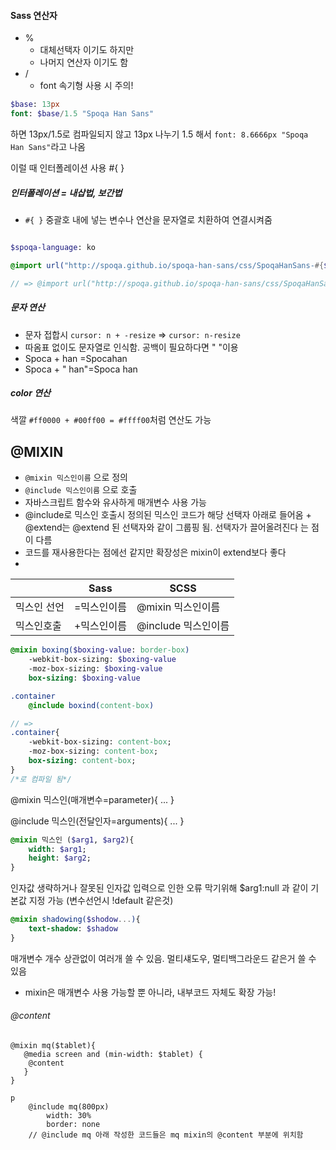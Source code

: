 #### Sass 연산자
- %
    + 대체선택자 이기도 하지만
    + 나머지 연산자 이기도 함
- /
    + font 속기형 사용 시 주의!
```Sass
$base: 13px
font: $base/1.5 "Spoqa Han Sans"
```
하면 13px/1.5로 컴파일되지 않고 13px 나누기 1.5 해서
`font: 8.6666px "Spoqa Han Sans"`라고 나옴

이럴 때 인터폴레이션 사용 #{ }

##### 인터폴레이션 = 내삽법, 보간법
- `#{ }` 중괄호 내에 넣는 변수나 연산을 문자열로 치환하여 연결시켜줌

```Sass

$spoqa-language: ko

@import url("http://spoqa.github.io/spoqa-han-sans/css/SpoqaHanSans-#{$spoqa-language}.css")

// => @import url("http://spoqa.github.io/spoqa-han-sans/css/SpoqaHanSans-ko.css") 로 컴파일 됨
```

##### 문자 연산
- 문자 접합시
`cursor: n + -resize`
=> `cursor: n-resize` 
- 따옴표 없이도 문자열로 인식함. 공백이 필요하다면 " "이용
- Spoca + han =Spocahan
- Spoca + " han"=Spoca han

##### color 연산
색깔 `#ff0000 + #00ff00 = #ffff00`처럼 연산도 가능

## @MIXIN
- `@mixin 믹스인이름` 으로 정의
- `@include 믹스인이름` 으로 호출
- 자바스크립트 함수와 유사하게 매개변수 사용 가능
- @include로 믹스인 호출시 정의된 믹스인 코드가 해당 선택자 아래로 들어옴
       + @extend는 @extend 된 선택자와 같이 그룹핑 됨. 선택자가 끌어올려진다 는 점이 다름
- 코드를 재사용한다는 점에선 같지만 확장성은 mixin이 extend보다 좋다
- 
| |Sass|SCSS|
|---|---|---|
|믹스인 선언|=믹스인이름|@mixin 믹스인이름|
|믹스인호출|+믹스인이름|@include 믹스인이름|

```Sass
@mixin boxing($boxing-value: border-box)
    -webkit-box-sizing: $boxing-value
    -moz-box-sizing: $boxing-value
    box-sizing: $boxing-value

.container
    @include boxind(content-box)

// => 
.container{
    -webkit-box-sizing: content-box;
    -moz-box-sizing: content-box;
    box-sizing: content-box;
} 
/*로 컴파일 됨*/
```

@mixin 믹스인(매개변수=parameter){ ... }

@include 믹스인(전달인자=arguments){ ... }

```Sass
@mixin 믹스인 ($arg1, $arg2){
    width: $arg1;
    height: $arg2;
}
```

인자값 생략하거나 잘못된 인자값 입력으로 인한 오류 막기위해 
$arg1:null 과 같이 기본값 지정 가능 (변수선언시 !default 같은것)

```Sass
@mixin shadowing($shodow...){
    text-shadow: $shadow
}
```
매개변수 개수 상관없이 여러개 쓸 수 있음. 멀티섀도우, 멀티백그라운드 같은거 쓸 수 있음

- mixin은 매개변수 사용 가능할 뿐 아니라, 내부코드 자체도 확장 가능!

###### @content

```
@mixin mq($tablet){
   @media screen and (min-width: $tablet) {
    @content
   }
}

p
    @include mq(800px)
        width: 30%
        border: none
    // @include mq 아래 작성한 코드들은 mq mixin의 @content 부분에 위치함
```


